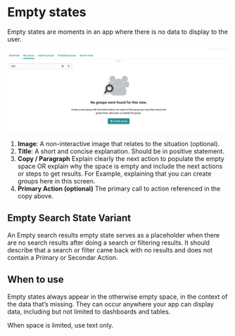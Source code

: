 # Empty states

Empty states are moments in an app where there is no data to display to the user.

![emptystate](assets/empty_state.jpg)

1. **Image**: A non-interactive image that relates to the situation (optional).
2. **Title**: A short and concise explanation. Should be in positive statement.
3. **Copy / Paragraph** Explain clearly the next action to populate the empty space OR explain why the space is empty and include the next actions or steps to get results. For Example, explaining that you can create groups here in this screen.
4. **Primary Action (optional)** The primary call to action referenced in the copy above.

## Empty Search State Variant

An Empty search results empty state serves as a placeholder when there are no search results after doing a search or filtering results.
It should describe that a search or filter came back with no results and does not contain a Primary or Secondar Action.

## When to use

Empty states always appear in the otherwise empty space, in the context of the data that’s missing. They can occur anywhere your app can display data, including but not limited to dashboards and tables.

When space is limited, use text only.